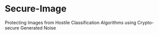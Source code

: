 # Secure-Image
Protecting Images from Hostile Classification Algorithms using Crypto-secure Generated Noise
